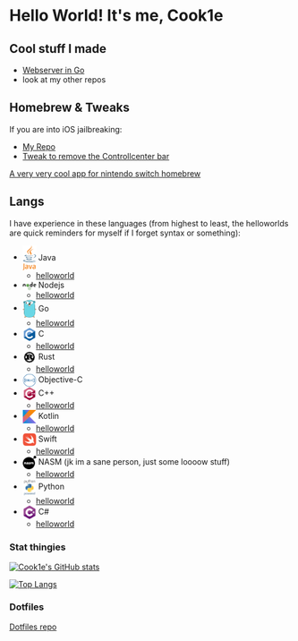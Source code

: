 # Hello World! It's me, Cook1e

## Cool stuff I made
* [Webserver in Go](https://github.com/legendary-cookie/warp)
* look at my other repos

## Homebrew & Tweaks
If you are into iOS jailbreaking:
  * [My Repo](https://aptrepo.github.io)
  * [Tweak to remove the Controllcenter bar](https://github.com/legendary-cookie/noccls)

[A very very cool app for nintendo switch homebrew](https://github.com/legendary-cookie/superusefullapplication)

## Langs
I have experience in these languages (from highest to least, the helloworlds are quick reminders for myself if I forget syntax or something):
* <img valign="middle" src="assets/java.svg" width="24px" /> Java
  * [helloworld](https://github.com/legendary-cookie/legendary-cookie/blob/main/HelloWorld.java)
* <img valign="middle" src="assets/nodejs.svg" width="24px" /> Nodejs
  * [helloworld](https://github.com/legendary-cookie/legendary-cookie/blob/main/helloworld.js)
* <img valign="middle" src="assets/go.svg" width="24px" /> Go
  * [helloworld](https://github.com/legendary-cookie/legendary-cookie/blob/main/helloworld.go)
* <img valign="middle" src="assets/c.svg" width="24px" /> C
  * [helloworld](https://github.com/legendary-cookie/legendary-cookie/blob/main/helloworld.c)
* <img valign="middle" src="assets/rust.svg" width="24px" /> Rust
  * [helloworld](https://github.com/legendary-cookie/legendary-cookie/blob/main/helloworld.rs)
* <img valign="middle" src="assets/objc.svg" width="24px" /> Objective-C
* <img valign="middle" src="assets/c++.svg" width="24px" /> C++
  * [helloworld](https://github.com/legendary-cookie/legendary-cookie/blob/main/helloworld.cpp)
* <img valign="middle" src="assets/kotlin.svg" width="24px" /> Kotlin
  * [helloworld](https://github.com/legendary-cookie/legendary-cookie/blob/main/helloworld.kt)
* <img valign="middle" src="assets/swift.svg" width="24px" /> Swift
  * [helloworld](https://github.com/legendary-cookie/legendary-cookie/blob/main/helloworld.swift)
* <img valign="middle" src="assets/nasm.svg" width="24px" /> NASM (jk im a sane person, just some loooow stuff)
  * [helloworld](https://github.com/legendary-cookie/legendary-cookie/blob/main/helloworld.asm)
* <img valign="middle" src="assets/python.svg" width="24px" /> Python
  * [helloworld](https://github.com/legendary-cookie/legendary-cookie/blob/main/helloworld.py)
* <img valign="middle" src="assets/csharp.svg" width="24px" /> C#
  * [helloworld](https://github.com/legendary-cookie/legendary-cookie/blob/main/helloworld.cs)

### Stat thingies
[![Cook1e's GitHub stats](https://github-readme-stats.vercel.app/api?username=legendary-cookie)](https://github.com/anuraghazra/github-readme-stats)

[![Top Langs](https://github-readme-stats.vercel.app/api/top-langs/?username=legendary-cookie&langs_count=8)](https://github.com/anuraghazra/github-readme-stats)

### Dotfiles
[Dotfiles repo](https://github.com/legendary-cookie/dotfiles)
